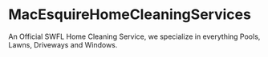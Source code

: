 # MacEsquireHomeCleaningServices
An Official SWFL Home Cleaning Service, we specialize in everything Pools, Lawns, Driveways and Windows.
